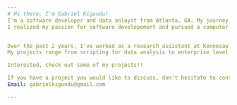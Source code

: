 ```yaml
---
# Hi there, I'm Gabriel Kigundu!
I'm a software developer and data anlayst from Atlanta, GA. My journey began with a love for biology with a touch of tech in Bioinformatics. 
I realized my passion for software developement and pursued a computer science degree as well. 


Over the past 2 years, I've worked as a research assistant at Kennesaw State University in a Bioinformatics lab as well as in advanced computing systems. 
My projects range from scripting for data analysis to enterprise level software development.

Interested, check out some of my projects!!

If you have a project you would like to discuss, don't hesitate to contact me at 
Email: gabrielkigundu@gmail.com

---
```

